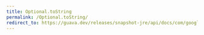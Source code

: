 ```yaml
---
title: Optional.toString
permalink: /Optional.toString/
redirect_to: https://guava.dev/releases/snapshot-jre/api/docs/com/google/common/base/Optional.html#toString--
---
```

